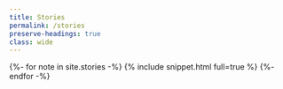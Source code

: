 ```yaml
---
title: Stories
permalink: /stories
preserve-headings: true
class: wide
---
```


{%- for note in site.stories -%}
  {% include snippet.html full=true %}
{%- endfor -%}
